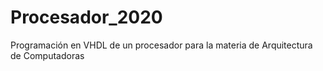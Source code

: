 # Procesador_2020
Programación en VHDL de un procesador para la materia de Arquitectura de Computadoras
